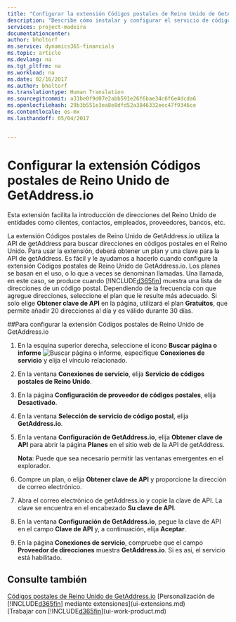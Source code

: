 ```yaml
---
title: "Configurar la extensión Códigos postales de Reino Unido de GetAddress.io | Documentos de Microsoft"
description: "Describe cómo instalar y configurar el servicio de códigos postales para importar direcciones del Reino Unido"
services: project-madeira
documentationcenter: 
author: bholtorf
ms.service: dynamics365-financials
ms.topic: article
ms.devlang: na
ms.tgt_pltfrm: na
ms.workload: na
ms.date: 02/16/2017
ms.author: bholtorf
ms.translationtype: Human Translation
ms.sourcegitcommit: a31be0f9d07e2abb591e26f6bae34c6f6e4dcda6
ms.openlocfilehash: 29b3b551e3ea8e8dfd52a3846332eec47f9346ce
ms.contentlocale: es-mx
ms.lasthandoff: 05/04/2017


---
```

# <a name="set-up-the-getaddressio-uk-postcodes-extension"></a>Configurar la extensión Códigos postales de Reino Unido de GetAddress.io
Esta extensión facilita la introducción de direcciones del Reino Unido de entidades como clientes, contactos, empleados, proveedores, bancos, etc. 

La extensión Códigos postales de Reino Unido de GetAddress.io utiliza la API de getAddress para buscar direcciones en códigos postales en el Reino Unido. Para usar la extensión, deberá obtener un plan y una clave para la API de getAddress. Es fácil y le ayudamos a hacerlo cuando configure la extensión Códigos postales de Reino Unido de GetAddress.io. Los planes se basan en el uso, o lo que a veces se denominan llamadas. Una llamada, en este caso, se produce cuando [!INCLUDE[d365fin](includes/d365fin_md.md)] muestra una lista de direcciones de un código postal. Dependiendo de la frecuencia con que agregue direcciones, seleccione el plan que le resulte más adecuado. Si solo elige **Obtener clave de API** en la página, utilizará el plan **Gratuitos**, que permite añadir 20 direcciones al día y es válido durante 30 días. 

##<a name="to-set-up-the-getaddressio-uk-postcodes-extension"></a>Para configurar la extensión Códigos postales de Reino Unido de GetAddress.io 
1. En la esquina superior derecha, seleccione el icono **Buscar página o informe** ![Buscar página o informe](media/ui-search/search_small.png "Icono Buscar página o informe"), especifique **Conexiones de servicio** y elija el vínculo relacionado.  
2. En la ventana **Conexiones de servicio**, elija **Servicio de códigos postales de Reino Unido**.
3. En la página **Configuración de proveedor de códigos postales**, elija **Desactivado**.
4. En la ventana **Selección de servicio de código postal**, elija **GetAddress.io**.
5. En la ventana **Configuración de GetAddress.io**, elija **Obtener clave de API** para abrir la página **Planes** en el sitio web de la API de getAddress.  

    **Nota**: Puede que sea necesario permitir las ventanas emergentes en el explorador.
6. Compre un plan, o elija **Obtener clave de API** y proporcione la dirección de correo electrónico.
7. Abra el correo electrónico de getAddress.io y copie la clave de API. La clave se encuentra en el encabezado **Su clave de API**.
8. En la ventana **Configuración de GetAddress.io**, pegue la clave de API en el campo **Clave de API** y, a continuación, elija **Aceptar**.
9. En la página **Conexiones de servicio**, compruebe que el campo **Proveedor de direcciones** muestra **GetAddress.io**. Si es así, el servicio está habilitado.

## <a name="see-also"></a>Consulte también
[Códigos postales de Reino Unido de GetAddress.io](ui-extensions-getaddressio.md) [Personalización de [!INCLUDE[d365fin](includes/d365fin_md.md)] mediante extensiones](ui-extensions.md)  
[Trabajar con [!INCLUDE[d365fin](includes/d365fin_md.md)](ui-work-product.md)
